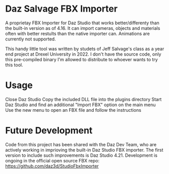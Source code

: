 # Daz Salvage FBX Importer
A proprietay FBX Importer for Daz Studio that works better/differenty than the built-in version as of 4.16.
It can import cameras, objects and materials often with better restults than the native importer can.
Animations are currently not supported.

This handy little tool was written by studets of Jeff Salvage's class as a year end project at Drexel University in 2022. 
I don't have the source code, only this pre-compiled binary I'm allowed to distribute to whoever wants to try this tool.

# Usage
Close Daz Studio
Copy the included DLL file into the plugins directory
Start Daz Studio and find an additional "Import FBX" option on the main menu
Use the new menu to open an FBX file and follow the instructions

# Future Development
Code from this project has been shared with the Daz Dev Team, who are actively working in imprioving the built-in Daz Studio FBX importer. 
The first version to include such improvements is Daz Studio 4.21.
Development is ongoing in the official open source FBX repo: https://github.com/daz3d/StudioFbxImporter
